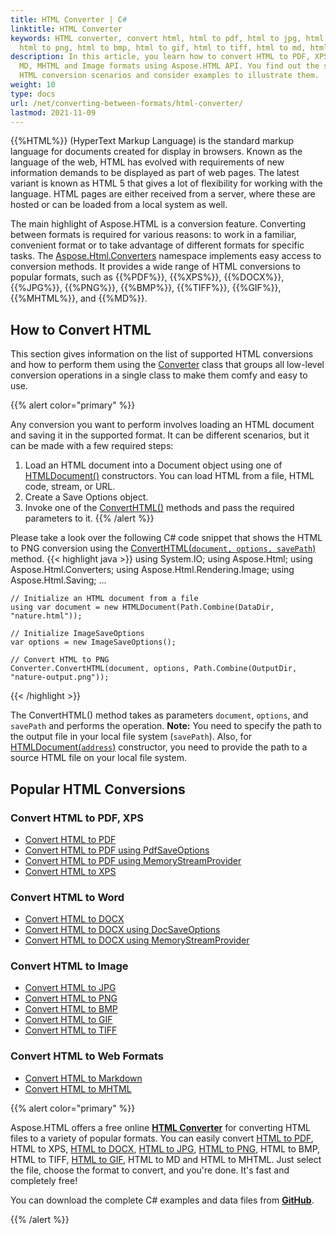 ```yaml
---
title: HTML Converter | C#
linktitle: HTML Converter
keywords: HTML converter, convert html, html to pdf, html to jpg, html to docx,
  html to png, html to bmp, html to gif, html to tiff, html to md, html to xps.
description: In this article, you learn how to convert HTML to PDF, XPS, DOCX,
  MD, MHTML and Image formats using Aspose.HTML API. You find out the supported
  HTML conversion scenarios and consider examples to illustrate them.
weight: 10
type: docs
url: /net/converting-between-formats/html-converter/
lastmod: 2021-11-09
---
```


{{%HTML%}} (HyperText Markup Language) is the standard markup language for documents created for display in browsers. Known as the language of the web, HTML has evolved with requirements of new information demands to be displayed as part of web pages. The latest variant is known as HTML 5 that gives a lot of flexibility for working with the language. HTML pages are either received from a server, where these are hosted or can be loaded from a local system as well.

The main highlight of Aspose.HTML is a conversion feature. Converting between formats is required for various reasons: to work in a familiar, convenient format or to take advantage of different formats for specific tasks. The [Aspose.Html.Converters](https://apireference.aspose.com/html/net/aspose.html.converters) namespace implements easy access to conversion methods. It provides a wide range of HTML conversions to popular formats, such as {{%PDF%}}, {{%XPS%}}, {{%DOCX%}}, {{%JPG%}}, {{%PNG%}}, {{%BMP%}}, {{%TIFF%}}, {{%GIF%}}, {{%MHTML%}},  and {{%MD%}}. 

## **How to Convert HTML**

This section gives information on the list of supported HTML conversions and how to perform them using the [Converter](https://apireference.aspose.com/html/net/aspose.html.converters/converter) class that groups all low-level conversion operations in a single class to make them comfy and easy to use. 

{{% alert color="primary" %}} 

Any conversion you want to perform involves loading an HTML document and saving it in the supported format. It can be different scenarios, but it can be made with a few required steps:

1. Load an HTML document into a Document object using one of [HTMLDocument()](https://apireference.aspose.com/html/net/aspose.html/htmldocument) constructors. You can load HTML from a file, HTML code, stream, or URL.
2. Create a Save Options object.
3. Invoke one of the [ConvertHTML()](https://apireference.aspose.com/html/net/aspose.html.converters/converter/methods/converthtml/index) methods and pass the required parameters to it.
    {{% /alert %}}   

Please take a look over the following C# code snippet that shows the HTML to PNG conversion using the [ConvertHTML(`document, options, savePath`)](https://apireference.aspose.com/html/net/aspose.html.converters.converter/converthtml/methods/3) method.
{{< highlight java >}}
using System.IO;
using Aspose.Html;
using Aspose.Html.Converters;
using Aspose.Html.Rendering.Image;
using Aspose.Html.Saving;
...
        
    // Initialize an HTML document from a file
    using var document = new HTMLDocument(Path.Combine(DataDir, "nature.html"));
    
    // Initialize ImageSaveOptions 
    var options = new ImageSaveOptions();
    
    // Convert HTML to PNG
    Converter.ConvertHTML(document, options, Path.Combine(OutputDir, "nature-output.png"));
{{< /highlight >}}

 The ConvertHTML() method takes as parameters `document`,  `options`, and `savePath` and performs the operation. **Note:** You need to specify the path to the output file in your local file system (`savePath`). Also, for [HTMLDocument(`address`)](https://apireference.aspose.com/html/net/aspose.html/htmldocument/constructors/10) constructor, you need to provide the path to a source HTML file on your local file system. 



## **Popular HTML Conversions**


<div class="row">
	<div class="col-md-3">
		<h3>Convert HTML to PDF, XPS</h3>				
		<ul>
			<li><a href="/html/net/converting-between-formats/html-to-pdf/">Convert HTML to PDF</a></li>
			<li><a href="/html/net/converting-between-formats/html-to-pdf/#convert-html-to-pdf-using-pdfsaveoptions">Convert HTML to PDF using PdfSaveOptions</a></li>
			<li><a href="/html/net/converting-between-formats/html-to-pdf/#output-stream-providers">Convert HTML to PDF using MemoryStreamProvider</a></li>
			<li><a href="/html/net/converting-between-formats/html-to-xps/">Convert HTML to XPS</a></li>					
		</ul>
	</div>
	<div class="col-md-3">
		<h3>Convert HTML to Word</h3>	
		<ul>
			<li><a href="/html/net/converting-between-formats/html-to-docx/">Convert HTML to DOCX</a></li>
			<li><a href="/html/net/converting-between-formats/html-to-docx/#convert-html-to-docx-using-docsaveoptions">Convert HTML to DOCX using DocSaveOptions</a></li>
			<li><a href="/html/net/converting-between-formats/html-to-docx/#output-stream-providers">Convert HTML to DOCX using MemoryStreamProvider</a></li>
	</div>
	<div class="col-md-3">
		<h3>Convert HTML to Image</h3>	
		</ul>
		<ul>
			<li><a href="/html/net/converting-between-formats/html-to-jpg/">Convert HTML to JPG</a></li>
			<li><a href="/html/net/converting-between-formats/html-to-png/">Convert HTML to PNG</a></li>
			<li><a href="/html/net/converting-between-formats/html-to-bmp/">Convert HTML to BMP</a></li>
			<li><a href="/html/net/converting-between-formats/html-to-gif/">Convert HTML to GIF</a></li>
			<li><a href="/html/net/converting-between-formats/html-to-tiff/">Convert HTML to TIFF</a></li>						
		</ul>
	</div>
	<div class="col-md-3">
		<h3>Convert HTML to Web Formats</h3>
		<ul>
			<li><a href="/html/net/converting-between-formats/html-to-markdown/">Convert HTML to Markdown</a></li>
			<li><a href="/html/net/converting-between-formats/html-to-mhtml/">Convert HTML to MHTML</a></li>			
		</ul>
	</div>	
</div>
{{% alert color="primary" %}} 

Aspose.HTML offers a free online [**HTML Converter**](https://products.aspose.app/html/en/conversion) for converting HTML files to a variety of popular formats. You can easily convert  [HTML to PDF](https://products.aspose.app/html/en/conversion/html-to-pdf), HTML to XPS, [HTML to DOCX](https://products.aspose.app/html/en/conversion/html-to-docx), [HTML to JPG](https://products.aspose.app/html/en/conversion/html-to-jpg), [HTML to PNG](https://products.aspose.app/html/en/conversion/html-to-png), HTML to BMP, HTML to TIFF, [HTML to GIF](https://products.aspose.app/html/en/conversion/html-to-gif), HTML to MD and HTML to MHTML. Just select the file, choose the format to convert, and you're done. It's fast and completely free!

You can download the complete C# examples and data files from [**GitHub**](https://github.com/aspose-html/Aspose.HTML-Documentation/tree/main/content/tests-net).

{{% /alert %}} 
